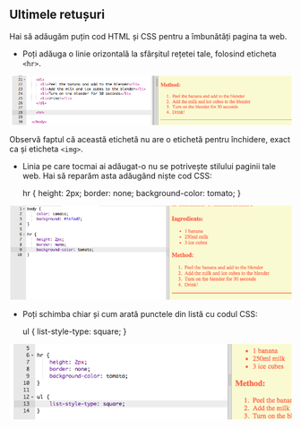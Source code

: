 ## Ultimele retușuri

Hai să adăugăm puțin cod HTML și CSS pentru a îmbunătăți pagina ta web.

+ Poți adăuga o linie orizontală la sfârșitul rețetei tale, folosind eticheta `<hr>`.

![captură de ecran](images/recipe-hr.png)

Observă faptul că această etichetă nu are o etichetă pentru închidere, exact ca și eticheta `<img>`.

+ Linia pe care tocmai ai adăugat-o nu se potrivește stilului paginii tale web. Hai să reparăm asta adăugând niște cod CSS:

    hr {
        height: 2px;
        border: none;
        background-color: tomato;
    }
    

![captură de ecran](images/recipe-hr-css.png)

+ Poți schimba chiar și cum arată punctele din listă cu codul CSS:

    ul {
        list-style-type: square;
    }
    

![captură de ecran](images/recipe-ul-css.png)